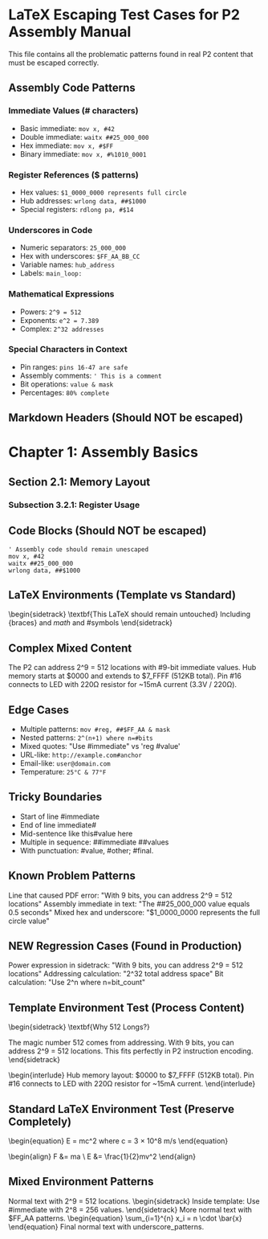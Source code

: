 # LaTeX Escaping Test Cases for P2 Assembly Manual

This file contains all the problematic patterns found in real P2 content that must be escaped correctly.

## Assembly Code Patterns

### Immediate Values (# characters)
- Basic immediate: `mov x, #42`
- Double immediate: `waitx ##25_000_000`
- Hex immediate: `mov x, #$FF`
- Binary immediate: `mov x, #%1010_0001`

### Register References ($ patterns)
- Hex values: `$1_0000_0000 represents full circle`
- Hub addresses: `wrlong data, ##$1000`
- Special registers: `rdlong pa, #$14`

### Underscores in Code
- Numeric separators: `25_000_000`
- Hex with underscores: `$FF_AA_BB_CC`
- Variable names: `hub_address`
- Labels: `main_loop:`

### Mathematical Expressions
- Powers: `2^9 = 512`
- Exponents: `e^2 = 7.389`
- Complex: `2^32 addresses`

### Special Characters in Context
- Pin ranges: `pins 16-47 are safe`
- Assembly comments: `' This is a comment`
- Bit operations: `value & mask`
- Percentages: `80% complete`

## Markdown Headers (Should NOT be escaped)
# Chapter 1: Assembly Basics
## Section 2.1: Memory Layout
### Subsection 3.2.1: Register Usage

## Code Blocks (Should NOT be escaped)
```pasm2
' Assembly code should remain unescaped
mov x, #42
waitx ##25_000_000
wrlong data, ##$1000
```

## LaTeX Environments (Template vs Standard)
\begin{sidetrack}
\textbf{This LaTeX should remain untouched}
Including {braces} and $math$ and #symbols
\end{sidetrack}

## Complex Mixed Content
The P2 can address 2^9 = 512 locations with #9-bit immediate values.
Hub memory starts at $0000 and extends to $7_FFFF (512KB total).
Pin #16 connects to LED with 220Ω resistor for ~15mA current (3.3V / 220Ω).

## Edge Cases
- Multiple patterns: `mov #reg, ##$FF_AA & mask`
- Nested patterns: `2^(n+1) where n=#bits`
- Mixed quotes: "Use #immediate" vs 'reg #value'
- URL-like: `http://example.com#anchor`
- Email-like: `user@domain.com`
- Temperature: `25°C & 77°F`

## Tricky Boundaries
- Start of line #immediate
- End of line immediate#
- Mid-sentence like this#value here
- Multiple in sequence: ##immediate ##values
- With punctuation: #value, #other; #final.

## Known Problem Patterns  
Line that caused PDF error: "With 9 bits, you can address 2^9 = 512 locations"
Assembly immediate in text: "The ##25_000_000 value equals 0.5 seconds"
Mixed hex and underscore: "$1_0000_0000 represents the full circle value"

## NEW Regression Cases (Found in Production)
Power expression in sidetrack: "With 9 bits, you can address 2^9 = 512 locations"
Addressing calculation: "2^32 total address space"
Bit calculation: "Use 2^n where n=bit_count"

## Template Environment Test (Process Content)
\begin{sidetrack}
\textbf{Why 512 Longs?}

The magic number 512 comes from addressing. With 9 bits, you can address 2^9 = 512 locations. This fits perfectly in P2 instruction encoding.
\end{sidetrack}

\begin{interlude}
Hub memory layout: $0000 to $7_FFFF (512KB total).
Pin #16 connects to LED with 220Ω resistor for ~15mA current.
\end{interlude}

## Standard LaTeX Environment Test (Preserve Completely)
\begin{equation}
E = mc^2 where c = 3 × 10^8 m/s
\end{equation}

\begin{align}
F &= ma \\
E &= \frac{1}{2}mv^2
\end{align}

## Mixed Environment Patterns
Normal text with 2^9 = 512 locations.
\begin{sidetrack}
Inside template: Use #immediate with 2^8 = 256 values.
\end{sidetrack}
More normal text with $FF_AA patterns.
\begin{equation}
\sum_{i=1}^{n} x_i = n \cdot \bar{x}
\end{equation}
Final normal text with underscore_patterns.